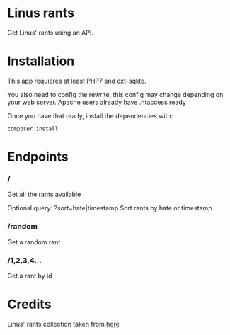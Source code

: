 # Linus rants
Get Linus' rants using an API.

# Installation
This app requieres at least PHP7 and ext-sqlite.

You also need to config the rewrite, this config may change depending on your web server. Apache users already have .htaccess ready

Once you have that ready, install the dependencies with:
```
composer install
```

# Endpoints
### /
Get all the rants available

Optional query: ?sort=hate|timestamp
Sort rants by hate or timestamp

### /random
Get a random rant

### /1,2,3,4...
Get a rant by id

# Credits
Linus' rants collection taken from [here](https://data.world/jboutros/linus-rants)
